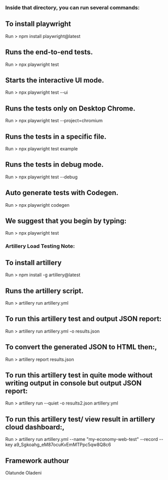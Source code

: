 ### Inside that directory, you can run several commands:

## To install playwright
 Run > npm install playwright@latest

## Runs the end-to-end tests.
  Run > npx playwright test
    
## Starts the interactive UI mode.
  Run > npx playwright test --ui
    
## Runs the tests only on Desktop Chrome.
  Run > npx playwright test --project=chromium
    
## Runs the tests in a specific file.
  Run > npx playwright test example
    
## Runs the tests in debug mode.
  Run > npx playwright test --debug
    
## Auto generate tests with Codegen.
  Run > npx playwright codegen
   
## We suggest that you begin by typing:
  Run > npx playwright test


### Artillery Load Testing Note:

## To install artillery
 Run > npm install -g artillery@latest

## Runs the artillery script.
 Run > artillery run artillery.yml

## To run this artillery test and output JSON report:
 Run > artillery run artillery.yml -o results.json

## To convert the generated JSON to HTML then:,
 Run > artillery report results.json

## To run this artillery test in quite mode without writing output in console but output JSON report:
 Run > artillery run --quiet -o results2.json artillery.yml

## To run this artillery test/ view result in artillery cloud dashboard:,
 Run > artillery run artillery.yml --name "my-economy-web-test" --record --key a9_Sgkoahg_eM87ocuKvEmMTPpc5qw8Q8c6

## Framework authour
 Olatunde Oladeni
